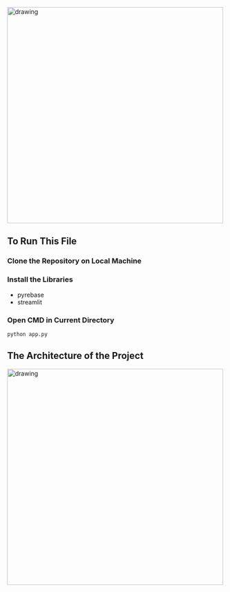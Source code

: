 <img src="https://github.com/Ganeshkharde1/solutionchallenge/assets/97901582/fd9e2658-0e3a-458c-8bf9-5eaa4e2f94ed" alt="drawing" width="500"/>

## To Run This File

### Clone the Repository on Local Machine

### Install the Libraries

- pyrebase
- streamlit

### Open CMD in Current Directory

```bash
python app.py
```

## The Architecture of the Project

<img src="https://github.com/Ganeshkharde1/solutionchallenge/working-architecture.png" alt="drawing" width="500"/>
